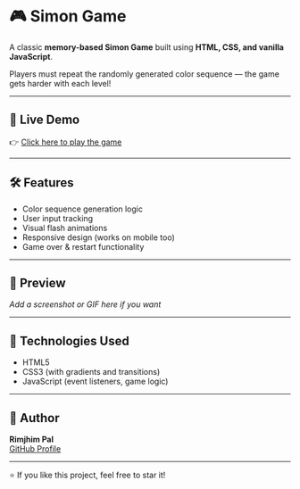 # 🎮 Simon Game

A classic **memory-based Simon Game** built using **HTML, CSS, and vanilla JavaScript**.

Players must repeat the randomly generated color sequence — the game gets harder with each level!

---

## 🚀 Live Demo
👉 [Click here to play the game](https://rimjhimpal-10.github.io/Simon-Game)

---

## 🛠️ Features
- Color sequence generation logic
- User input tracking
- Visual flash animations
- Responsive design (works on mobile too)
- Game over & restart functionality

---

## 📸 Preview
_Add a screenshot or GIF here if you want_

---

## 📁 Technologies Used
- HTML5
- CSS3 (with gradients and transitions)
- JavaScript (event listeners, game logic)

---

## 🙌 Author
**Rimjhim Pal**  
[GitHub Profile](https://github.com/Rimjhimpal-10)

---

⭐️ If you like this project, feel free to star it!
